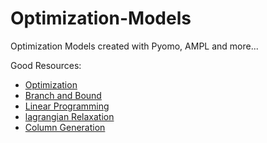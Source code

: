 # Optimization-Models
Optimization Models created with Pyomo, AMPL and more...



Good Resources:
* [Optimization](https://www.youtube.com/playlist?list=PLq6RpCDkJMyoH9ujmz6TBoAwT5Ax8RwqE)
* [Branch and Bound](https://www.youtube.com/playlist?list=PLq6RpCDkJMyoMPDl66rUcQlkMHSGWENib)
* [Linear Programming](https://www.youtube.com/playlist?list=PLq6RpCDkJMyoSSeucDx7FyUpMDjhc-Kyf)
* [lagrangian Relaxation](https://www.youtube.com/playlist?list=PLq6RpCDkJMyqeA5zIrSCy8tqWrJsWSZEf)
* [Column Generation](https://www.youtube.com/playlist?list=PLq6RpCDkJMyobHEz18UKAi0KdNq0b7CGr)


